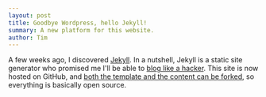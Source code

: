 ```yaml
---
layout: post
title: Goodbye Wordpress, hello Jekyll!
summary: A new platform for this website.
author: Tim
---
```


A few weeks ago, I discovered [Jekyll](https://github.com/mojombo/jekyll). In a nutshell, Jekyll is a static site generator who promised me I'll be able to [blog like a hacker](http://tom.preston-werner.com/2008/11/17/blogging-like-a-hacker.html). This site is now hosted on GitHub, and [both the template and the content can be forked](https://github.com/tpoisot/tpoisot.github.com), so everything is basically open source.



